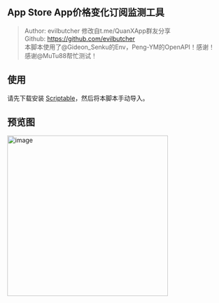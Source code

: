## App Store App价格变化订阅监测工具

> Author: evilbutcher 修改自t.me/QuanXApp群友分享  
Github: https://github.com/evilbutcher  
本脚本使用了@Gideon_Senku的Env，Peng-YM的OpenAPI！感谢！  
感谢@MuTu88帮忙测试！

## 使用
请先下载安装 [Scriptable](https://scriptable.app/)，然后将本脚本手动导入。

## 预览图

<img width="367" alt="image" src="https://github.com/user-attachments/assets/46f5751e-8639-4b6a-8941-f134f5f1cd24">
